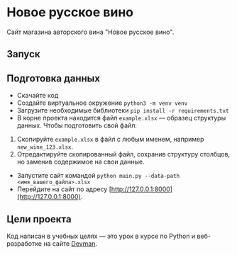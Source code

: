 # Новое русское вино

Сайт магазина авторского вина "Новое русское вино".

## Запуск

## Подготовка данных

- Скачайте код
- Создайте виртуальное окружение `python3 -m venv venv`
- Загрузите необходимые библиотеки `pip install -r requirements.txt` 
- В корне проекта находится файл `example.xlsx` — образец структуры данных. Чтобы подготовить свой файл:
1. Скопируйте `example.xlsx` в файл с любым именем, например `new_wine_123.xlsx`.
2. Отредактируйте скопированный файл, сохранив структуру столбцов, но заменив содержимое на свои данные.
- Запустите сайт командой `python main.py --data-path <имя_вашего_файла>.xlsx`
- Перейдите на сайт по адресу [http://127.0.0.1:8000](http://127.0.0.1:8000).

## Цели проекта

Код написан в учебных целях — это урок в курсе по Python и веб-разработке на сайте [Devman](https://dvmn.org).
